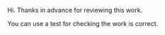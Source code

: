 Hi. Thanks in advance for reviewing this work.

You can use a test for checking the work is correct. 